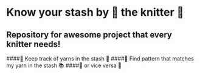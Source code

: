 # Know your stash by :fox_face: the knitter :yarn:
## Repository for awesome project that every knitter needs!
####:pushpin: Keep track of yarns in the stash :pencil:
####:pushpin: Find pattern that matches my yarn in the stash :books:
####:pushpin: or vice versa :pretzel:


